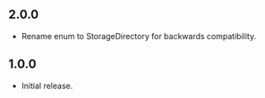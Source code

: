 ## 2.0.0

* Rename enum to StorageDirectory for backwards compatibility.

## 1.0.0

* Initial release.
